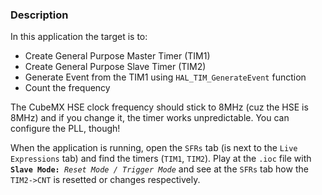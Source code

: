 ### Description
In this application the target is to:
- Create General Purpose Master Timer (TIM1)
- Create General Purpose Slave Timer (TIM2)
- Generate Event from the TIM1 using `HAL_TIM_GenerateEvent` function
- Count the frequency

The CubeMX HSE clock frequency should stick to 8MHz (cuz the HSE is 8MHz) and if you change it, the timer works unpredictable. You can configure the PLL, though!

When the application is running, open the `SFRs` tab (is next to the `Live Expressions` tab) and find the timers (`TIM1`, `TIM2`). Play at the `.ioc` file with **`Slave Mode:`**` `*`Reset Mode / Trigger Mode`* and see at the `SFRs` tab how the `TIM2->CNT` is resetted or changes respectively.
